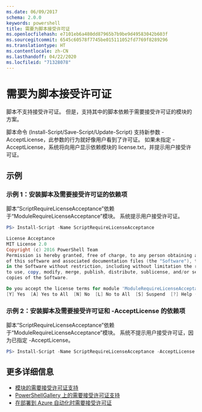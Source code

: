 ```yaml
---
ms.date: 06/09/2017
schema: 2.0.0
keywords: powershell
title: 需要为脚本接受许可证
ms.openlocfilehash: e7101eb6a480dd87965b7b9be9d49583042b603f
ms.sourcegitcommit: 6545c60578f7745be015111052fd7769f8289296
ms.translationtype: HT
ms.contentlocale: zh-CN
ms.lasthandoff: 04/22/2020
ms.locfileid: "71328078"
---
```

# <a name="requiring-license-acceptance-for-scripts"></a>需要为脚本接受许可证

脚本不支持接受许可证。 但是，支持其中的脚本依赖于需要接受许可证的模块的方案。

脚本命令 (Install-Script/Save-Script/Update-Script) 支持新参数 -AcceptLicense，此参数的行为就好像用户看到了许可证。 如果未指定 -AcceptLicense，系统将向用户显示依赖模块的 license.txt，并提示用户接受许可证。

## <a name="examples"></a>示例

### <a name="example-1-install-script-with-dependencies-requiring-license-acceptance"></a>示例 1：安装脚本及需要接受许可证的依赖项

脚本“ScriptRequireLicenseAcceptance”依赖于“ModuleRequireLicenseAcceptance”模块。 系统提示用户接受许可证。

```PowerShell
PS> Install-Script -Name ScriptRequireLicenseAcceptance

License Acceptance
MIT License 2.0
Copyright (c) 2016 PowerShell Team
Permission is hereby granted, free of charge, to any person obtaining a copy
of this software and associated documentation files (the "Software"), to deal
in the Software without restriction, including without limitation the rights
to use, copy, modify, merge, publish, distribute, sublicense, and/or sell
copies of the Software.

Do you accept the license terms for module 'ModuleRequireLicenseAcceptance'.
[Y] Yes  [A] Yes to All  [N] No  [L] No to All  [S] Suspend  [?] Help (default is "N"):
```

### <a name="example-2-install-script-with-dependencies-requiring-license-acceptance-and--acceptlicense"></a>示例 2：安装脚本及需要接受许可证和 -AcceptLicense 的依赖项

脚本“ScriptRequireLicenseAcceptance”依赖于“ModuleRequireLicenseAcceptance”模块。 系统不提示用户接受许可证，因为已指定 -AcceptLicense。

```PowerShell
PS> Install-Script -Name ScriptRequireLicenseAcceptance -AcceptLicense
```

## <a name="more-details"></a>更多详细信息

- [模块的需要接受许可证支持](module-license-acceptance.md)
- [PowerShellGallery 上的需要接受许可证支持](../how-to/working-with-packages/packages-that-require-license-acceptance.md)
- [在部署到 Azure 自动化时需要接受许可证](../how-to/working-with-packages/deploy-to-azure-automation.md)
